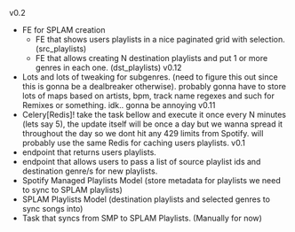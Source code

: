 v0.2
- FE for SPLAM creation
    - FE that shows users playlists in a nice paginated grid with selection. (src_playlists)
    - FE that allows creating N destination playlists and put 1 or more genres in each one. (dst_playlists)
v0.12
- Lots and lots of tweaking for subgenres. (need to figure this out since this is gonna be a dealbreaker otherwise). probably gonna have to store lots of maps based on artists, bpm, track name regexes and such for Remixes or something. idk.. gonna be annoying
v0.11
- Celery[Redis]! take the task bellow and execute it once every N minutes (lets say 5), the update itself will be once a day but we wanna spread it throughout the day so we dont hit any 429 limits from Spotify. will probably use the same Redis for caching users playlists.
v0.1
- endpoint that returns users playlists.
- endpoint that allows users to pass a list of source playlist ids and destination genre/s for new playlists.
- Spotify Managed Playlists Model (store metadata for playlists we need to sync to SPLAM playlists)
- SPLAM Playlists Model (destination playlists and selected genres to sync songs into)
- Task that syncs from SMP to SPLAM Playlists. (Manually for now)

